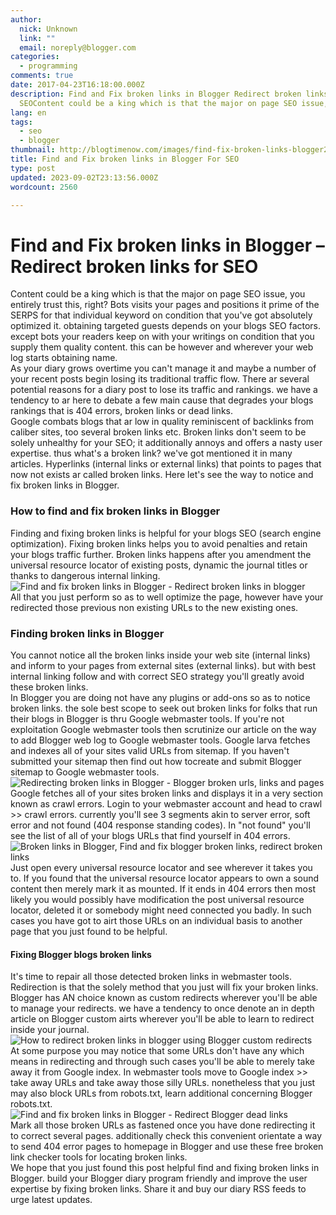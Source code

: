 ```yaml
---
author:
  nick: Unknown
  link: ""
  email: noreply@blogger.com
categories:
  - programming
comments: true
date: 2017-04-23T16:18:00.000Z
description: Find and Fix broken links in Blogger Redirect broken links for
  SEOContent could be a king which is that the major on page SEO issue, you
lang: en
tags:
  - seo
  - blogger
thumbnail: http://blogtimenow.com/images/find-fix-broken-links-blogger2.jpg
title: Find and Fix broken links in Blogger For SEO
type: post
updated: 2023-09-02T23:13:56.000Z
wordcount: 2560

---
```


Find and Fix broken links in Blogger – Redirect broken links for SEO
====================================================================

Content could be a king which is that the major on page SEO issue, you entirely trust this, right? Bots visits your pages and positions it prime of the SERPS for that individual keyword on condition that you've got absolutely optimized it. obtaining targeted guests depends on your blogs SEO factors. except bots your readers keep on with your writings on condition that you supply them quality content. this can be however and wherever your web log starts obtaining name.  
As your diary grows overtime you can't manage it and maybe a number of your recent posts begin losing its traditional traffic flow. There ar several potential reasons for a diary post to lose its traffic and rankings. we have a tendency to ar here to debate a few main cause that degrades your blogs rankings that is 404 errors, broken links or dead links.  
Google combats blogs that ar low in quality reminiscent of backlinks from caliber sites, too several broken links etc. Broken links don't seem to be solely unhealthy for your SEO; it additionally annoys and offers a nasty user expertise. thus what's a broken link? we've got mentioned it in many articles. Hyperlinks (internal links or external links) that points to pages that now not exists ar called broken links. Here let's see the way to notice and fix broken links in Blogger.  

### **How to find and fix broken links in Blogger**

Finding and fixing broken links is helpful for your blogs SEO (search engine optimization). Fixing broken links helps you to avoid penalties and retain your blogs traffic further. Broken links happens after you amendment the universal resource locator of existing posts, dynamic the journal titles or thanks to dangerous internal linking.  
![Find and fix broken links in Blogger - Redirect broken links in blogger](http://blogtimenow.com/images/find-fix-broken-links-blogger2.jpg)  
All that you just perform so as to well optimize the page, however have your redirected those previous non existing URLs to the new existing ones.  

### **Finding broken links in Blogger**

You cannot notice all the broken links inside your web site (internal links) and inform to your pages from external sites (external links). but with best internal linking follow and with correct SEO strategy you'll greatly avoid these broken links.  
In Blogger you are doing not have any plugins or add-ons so as to notice broken links. the sole best scope to seek out broken links for folks that run their blogs in Blogger is thru Google webmaster tools. If you're not exploitation Google webmaster tools then scrutinize our article on the way to add Blogger web log to Google webmaster tools. Google larva fetches and indexes all of your sites valid URLs from sitemap. If you haven't submitted your sitemap then find out how tocreate and submit Blogger sitemap to Google webmaster tools.  
![Redirecting broken links in Blogger - Blogger broken urls, links and pages](http://blogtimenow.com/images/find-fix-broken-links-blogger3.jpg)  
Google fetches all of your sites broken links and displays it in a very section known as crawl errors. Login to your webmaster account and head to crawl >> crawl errors. currently you'll see 3 segments akin to server error, soft error and not found (404 response standing codes). In "not found" you'll see the list of all of your blogs URLs that find yourself in 404 errors.  
![Broken links in Blogger, Find and fix blogger broken links, redirect broken links](http://blogtimenow.com/images/find-fix-broken-links-blogger4.jpg)  
Just open every universal resource locator and see wherever it takes you to. If you found that the universal resource locator appears to own a sound content then merely mark it as mounted. If it ends in 404 errors then most likely you would possibly have modification the post universal resource locator, deleted it or somebody might need connected you badly. In such cases you have got to airt those URLs on an individual basis to another page that you just found to be helpful.  

#### Fixing Blogger blogs broken links

It's time to repair all those detected broken links in webmaster tools. Redirection is that the solely method that you just will fix your broken links. Blogger has AN choice known as custom redirects wherever you'll be able to manage your redirects. we have a tendency to once denote an in depth article on Blogger custom airts wherever you'll be able to learn to redirect inside your journal.  
![How to redirect broken links in blogger using Blogger custom redirects](http://blogtimenow.com/images/find-fix-broken-links-blogger5.jpg)  
At some purpose you may notice that some URLs don't have any which means in redirecting and through such cases you'll be able to merely take away it from Google index. In webmaster tools move to Google index >> take away URLs and take away those silly URLs. nonetheless that you just may also block URLs from robots.txt, learn additional concerning Blogger robots.txt.  
![Find and fix broken links in Blogger - Redirect Blogger dead links](http://blogtimenow.com/images/find-fix-broken-links-blogger6.jpg)  
Mark all those broken URLs as fastened once you have done redirecting it to correct several pages. additionally check this convenient orientate a way to send 404 error pages to homepage in Blogger and use these free broken link checker tools for locating broken links.  
We hope that you just found this post helpful find and fixing broken links in Blogger. build your Blogger diary program friendly and improve the user expertise by fixing broken links. Share it and buy our diary RSS feeds to urge latest updates.